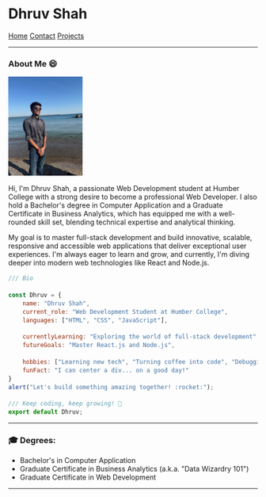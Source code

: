 # Dhruv Shah

[Home](index)
[Contact](contact)
[Projects](project)


---
### About Me 😄

<img src="./IMG_5371.JPG" width="150px">

Hi, I'm Dhruv Shah, a passionate Web Development student at Humber College with a strong desire to become a professional Web Developer. I also hold a Bachelor's degree in Computer Application and a Graduate Certificate in Business Analytics, which has equipped me with a well-rounded skill set, blending technical expertise and analytical thinking.

My goal is to master full-stack development and build innovative, scalable, responsive and accessible web applications that deliver exceptional user experiences. I'm always eager to learn and grow, and currently, I'm diving deeper into modern web technologies like React and Node.js.


```js
/// Bio

const Dhruv = {
    name: "Dhruv Shah",
    current_role: "Web Development Student at Humber College",
    languages: ["HTML", "CSS", "JavaScript"],

    currentlyLearning: "Exploring the world of full-stack development",
    futureGoals: "Master React.js and Node.js",

    hobbies: ["Learning new tech", "Turning coffee into code", "Debugging... forever"],
    funFact: "I can center a div... on a good day!"
}
alert("Let's build something amazing together! :rocket:");

/// Keep coding, keep growing! 🚀
export default Dhruv;
```

---

### 🎓 Degrees:

- Bachelor's in Computer Application
- Graduate Certificate in Business Analytics (a.k.a. "Data Wizardry 101")
- Graduate Certificate in Web Development

---

